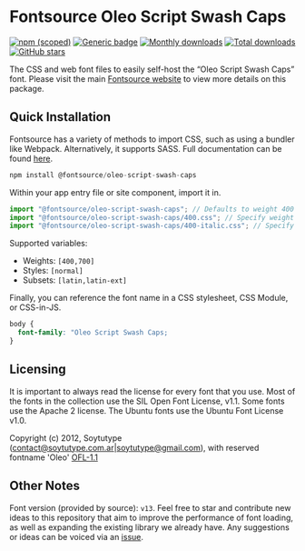 # Fontsource Oleo Script Swash Caps

[![npm (scoped)](https://img.shields.io/npm/v/@fontsource/oleo-script-swash-caps?color=brightgreen)](https://www.npmjs.com/package/@fontsource/oleo-script-swash-caps) [![Generic badge](https://img.shields.io/badge/fontsource-passing-brightgreen)](https://github.com/fontsource/fontsource) [![Monthly downloads](https://badgen.net/npm/dm/@fontsource/oleo-script-swash-caps)](https://github.com/fontsource/fontsource) [![Total downloads](https://badgen.net/npm/dt/@fontsource/oleo-script-swash-caps)](https://github.com/fontsource/fontsource) [![GitHub stars](https://img.shields.io/github/stars/fontsource/fontsource.svg?style=social&label=Star)](https://github.com/fontsource/fontsource/stargazers)

The CSS and web font files to easily self-host the “Oleo Script Swash Caps” font. Please visit the main [Fontsource website](https://fontsource.org/fonts/oleo-script-swash-caps) to view more details on this package.

## Quick Installation

Fontsource has a variety of methods to import CSS, such as using a bundler like Webpack. Alternatively, it supports SASS. Full documentation can be found [here](https://fontsource.org/docs/getting-started/introduction).

```javascript
npm install @fontsource/oleo-script-swash-caps
```

Within your app entry file or site component, import it in.

```javascript
import "@fontsource/oleo-script-swash-caps"; // Defaults to weight 400
import "@fontsource/oleo-script-swash-caps/400.css"; // Specify weight
import "@fontsource/oleo-script-swash-caps/400-italic.css"; // Specify weight and style

```

Supported variables:
- Weights: `[400,700]`
- Styles: `[normal]`
- Subsets: `[latin,latin-ext]`

Finally, you can reference the font name in a CSS stylesheet, CSS Module, or CSS-in-JS.

```css
body {
  font-family: "Oleo Script Swash Caps;
}
```

## Licensing
It is important to always read the license for every font that you use.
Most of the fonts in the collection use the SIL Open Font License, v1.1. Some fonts use the Apache 2 license. The Ubuntu fonts use the Ubuntu Font License v1.0.

Copyright (c) 2012, Soytutype (contact@soytutype.com.ar|soytutype@gmail.com), with reserved fontname 'Oleo'
[OFL-1.1](http://scripts.sil.org/OFL)

## Other Notes
Font version (provided by source): `v13`.
Feel free to star and contribute new ideas to this repository that aim to improve the performance of font loading, as well as expanding the existing library we already have. Any suggestions or ideas can be voiced via an [issue](https://github.com/fontsource/fontsource/issues).